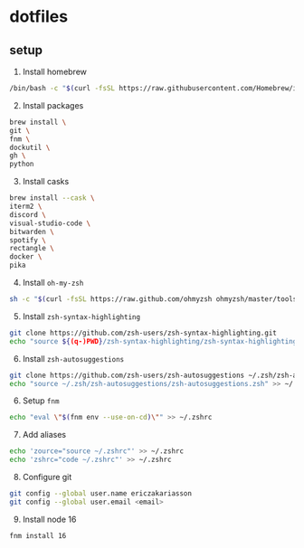 # dotfiles

## setup

1. Install homebrew

```sh
/bin/bash -c "$(curl -fsSL https://raw.githubusercontent.com/Homebrew/install/HEAD/install.sh)"
```

2. Install packages

```sh
brew install \
git \
fnm \
dockutil \
gh \
python
```

3. Install casks

```sh
brew install --cask \
iterm2 \
discord \
visual-studio-code \
bitwarden \
spotify \
rectangle \
docker \
pika
```

4. Install `oh-my-zsh`

```sh
sh -c "$(curl -fsSL https://raw.github.com/ohmyzsh ohmyzsh/master/tools/install.sh)"
```

5. Install `zsh-syntax-highlighting`

```sh
git clone https://github.com/zsh-users/zsh-syntax-highlighting.git
echo "source ${(q-)PWD}/zsh-syntax-highlighting/zsh-syntax-highlighting.zsh" >> ~/.zshrc
```

6. Install `zsh-autosuggestions`

```sh
git clone https://github.com/zsh-users/zsh-autosuggestions ~/.zsh/zsh-autosuggestions
echo "source ~/.zsh/zsh-autosuggestions/zsh-autosuggestions.zsh" >> ~/.zshrc
```

6. Setup `fnm`

```sh
echo "eval \"$(fnm env --use-on-cd)\"" >> ~/.zshrc
```

7. Add aliases

```sh
echo 'zource="source ~/.zshrc"' >> ~/.zshrc
echo 'zshrc="code ~/.zshrc"' >> ~/.zshrc
```

8. Configure git

```sh
git config --global user.name ericzakariasson
git config --global user.email <email>
```

9. Install node 16

```sh
fnm install 16
```
